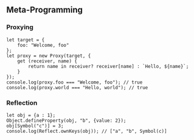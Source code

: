 ## Meta-Programming
### Proxying
    let target = {
        foo: "Welcome, foo"
    };
    let proxy = new Proxy(target, {
        get (receiver, name) {
            return name in receiver? receiver[name] : `Hello, ${name}`;
        }
    });
    console.log(proxy.foo === "Welcome, foo"); // true
    console.log(proxy.world === "Hello, world"); // true

### Reflection
    let obj = {a : 1};
    Object.defineProperty(obj, "b", {value: 2});
    obj[Symbol("c")] = 3;
    console.log(Reflect.ownKeys(obj)); // ["a", "b", Symbol(c)]